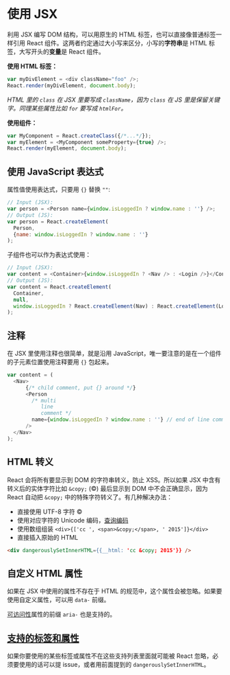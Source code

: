 # 使用 JSX

利用 JSX 编写 DOM 结构，可以用原生的 HTML 标签，也可以直接像普通标签一样引用 React
组件。这两者约定通过大小写来区分，小写的**字符串**是 HTML 标签，大写开头的**变量**是 React 组件。

**使用 HTML 标签：**

```javascript
var myDivElement = <div className="foo" />;
React.render(myDivElement, document.body);
```

_HTML 里的 `class` 在 JSX 里要写成 `className`，因为 `class` 在 JS 里是保留关键字。同理某些属性比如 `for` 要写成 `htmlFor`。_

**使用组件：**

```javascript
var MyComponent = React.createClass({/*...*/});
var myElement = <MyComponent someProperty={true} />;
React.render(myElement, document.body);
```

## 使用 JavaScript 表达式

属性值使用表达式，只要用 `{}` 替换 `""`:

```javascript
// Input (JSX):
var person = <Person name={window.isLoggedIn ? window.name : ''} />;
// Output (JS):
var person = React.createElement(
  Person,
  {name: window.isLoggedIn ? window.name : ''}
);
```

子组件也可以作为表达式使用：

```javascript
// Input (JSX):
var content = <Container>{window.isLoggedIn ? <Nav /> : <Login />}</Container>;
// Output (JS):
var content = React.createElement(
  Container,
  null,
  window.isLoggedIn ? React.createElement(Nav) : React.createElement(Login)
);
```

## 注释

在 JSX 里使用注释也很简单，就是沿用
JavaScript，唯一要注意的是在一个组件的子元素位置使用注释要用 `{}` 包起来。

```javascript
var content = (
  <Nav>
      {/* child comment, put {} around */}
	  <Person
		/* multi
		   line
		   comment */
		name={window.isLoggedIn ? window.name : ''} // end of line comment
	  />
  </Nav>
);
```

## HTML 转义

React 会将所有要显示到 DOM 的字符串转义，防止 XSS。所以如果 JSX
中含有转义后的实体字符比如 `&copy;` (©) 最后显示到 DOM 中不会正确显示，因为
React 自动把 `&copy;` 中的特殊字符转义了。有几种解决办法：

- 直接使用 UTF-8 字符 ©
- 使用对应字符的 Unicode
编码，[查询编码](http://www.fileformat.info/info/unicode/char/00a9/index.htm)
- 使用数组组装 `<div>{['cc ', <span>&copy;</span>, ' 2015']}</div>`
- 直接插入原始的 HTML

```html
<div dangerouslySetInnerHTML={{__html: 'cc &copy; 2015'}} />
```

## 自定义 HTML 属性

如果在 JSX 中使用的属性不存在于 HTML
的规范中，这个属性会被忽略。如果要使用自定义属性，可以用 `data-` 前缀。

[可访问性](http://www.w3.org/WAI/intro/aria)属性的前缀 `aria-` 也是支持的。

## [支持的标签和属性](http://facebook.github.io/react/docs/tags-and-attributes.html)

如果你要使用的某些标签或属性不在这些支持列表里面就可能被 React
忽略，必须要使用的话可以提 issue，或者用前面提到的 `dangerouslySetInnerHTML`。

